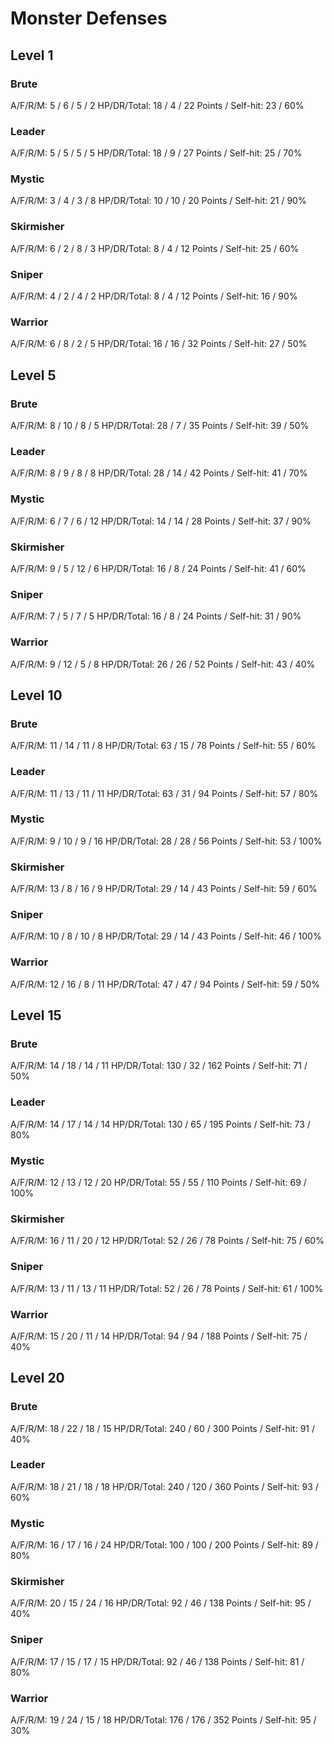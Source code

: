 # Monster Defenses

## Level 1

### Brute
A/F/R/M: 5 / 6 / 5 / 2
HP/DR/Total: 18 / 4 / 22
Points / Self-hit: 23 / 60%

### Leader
A/F/R/M: 5 / 5 / 5 / 5
HP/DR/Total: 18 / 9 / 27
Points / Self-hit: 25 / 70%

### Mystic
A/F/R/M: 3 / 4 / 3 / 8
HP/DR/Total: 10 / 10 / 20
Points / Self-hit: 21 / 90%

### Skirmisher
A/F/R/M: 6 / 2 / 8 / 3
HP/DR/Total: 8 / 4 / 12
Points / Self-hit: 25 / 60%

### Sniper
A/F/R/M: 4 / 2 / 4 / 2
HP/DR/Total: 8 / 4 / 12
Points / Self-hit: 16 / 90%

### Warrior
A/F/R/M: 6 / 8 / 2 / 5
HP/DR/Total: 16 / 16 / 32
Points / Self-hit: 27 / 50%

## Level 5

### Brute
A/F/R/M: 8 / 10 / 8 / 5
HP/DR/Total: 28 / 7 / 35
Points / Self-hit: 39 / 50%

### Leader
A/F/R/M: 8 / 9 / 8 / 8
HP/DR/Total: 28 / 14 / 42
Points / Self-hit: 41 / 70%

### Mystic
A/F/R/M: 6 / 7 / 6 / 12
HP/DR/Total: 14 / 14 / 28
Points / Self-hit: 37 / 90%

### Skirmisher
A/F/R/M: 9 / 5 / 12 / 6
HP/DR/Total: 16 / 8 / 24
Points / Self-hit: 41 / 60%

### Sniper
A/F/R/M: 7 / 5 / 7 / 5
HP/DR/Total: 16 / 8 / 24
Points / Self-hit: 31 / 90%

### Warrior
A/F/R/M: 9 / 12 / 5 / 8
HP/DR/Total: 26 / 26 / 52
Points / Self-hit: 43 / 40%

## Level 10

### Brute
A/F/R/M: 11 / 14 / 11 / 8
HP/DR/Total: 63 / 15 / 78
Points / Self-hit: 55 / 60%

### Leader
A/F/R/M: 11 / 13 / 11 / 11
HP/DR/Total: 63 / 31 / 94
Points / Self-hit: 57 / 80%

### Mystic
A/F/R/M: 9 / 10 / 9 / 16
HP/DR/Total: 28 / 28 / 56
Points / Self-hit: 53 / 100%

### Skirmisher
A/F/R/M: 13 / 8 / 16 / 9
HP/DR/Total: 29 / 14 / 43
Points / Self-hit: 59 / 60%

### Sniper
A/F/R/M: 10 / 8 / 10 / 8
HP/DR/Total: 29 / 14 / 43
Points / Self-hit: 46 / 100%

### Warrior
A/F/R/M: 12 / 16 / 8 / 11
HP/DR/Total: 47 / 47 / 94
Points / Self-hit: 59 / 50%

## Level 15

### Brute
A/F/R/M: 14 / 18 / 14 / 11
HP/DR/Total: 130 / 32 / 162
Points / Self-hit: 71 / 50%

### Leader
A/F/R/M: 14 / 17 / 14 / 14
HP/DR/Total: 130 / 65 / 195
Points / Self-hit: 73 / 80%

### Mystic
A/F/R/M: 12 / 13 / 12 / 20
HP/DR/Total: 55 / 55 / 110
Points / Self-hit: 69 / 100%

### Skirmisher
A/F/R/M: 16 / 11 / 20 / 12
HP/DR/Total: 52 / 26 / 78
Points / Self-hit: 75 / 60%

### Sniper
A/F/R/M: 13 / 11 / 13 / 11
HP/DR/Total: 52 / 26 / 78
Points / Self-hit: 61 / 100%

### Warrior
A/F/R/M: 15 / 20 / 11 / 14
HP/DR/Total: 94 / 94 / 188
Points / Self-hit: 75 / 40%

## Level 20

### Brute
A/F/R/M: 18 / 22 / 18 / 15
HP/DR/Total: 240 / 60 / 300
Points / Self-hit: 91 / 40%

### Leader
A/F/R/M: 18 / 21 / 18 / 18
HP/DR/Total: 240 / 120 / 360
Points / Self-hit: 93 / 60%

### Mystic
A/F/R/M: 16 / 17 / 16 / 24
HP/DR/Total: 100 / 100 / 200
Points / Self-hit: 89 / 80%

### Skirmisher
A/F/R/M: 20 / 15 / 24 / 16
HP/DR/Total: 92 / 46 / 138
Points / Self-hit: 95 / 40%

### Sniper
A/F/R/M: 17 / 15 / 17 / 15
HP/DR/Total: 92 / 46 / 138
Points / Self-hit: 81 / 80%

### Warrior
A/F/R/M: 19 / 24 / 15 / 18
HP/DR/Total: 176 / 176 / 352
Points / Self-hit: 95 / 30%
